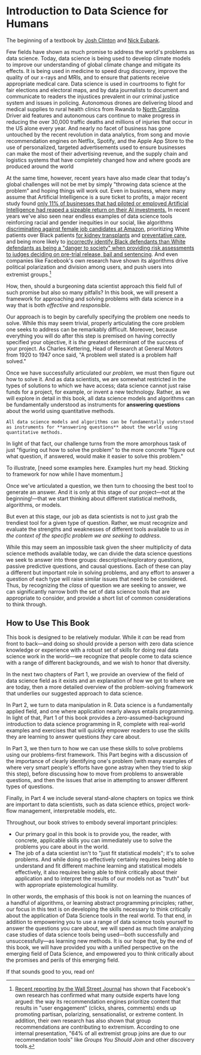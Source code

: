 # Introduction to Data Science for Humans

The beginning of a textbook by [Josh Clinton](https://www.joshclinton.com/) and [Nick Eubank](https://www.nickeubank.com).

Few fields have shown as much promise to address the world's problems as data science. Today, data science is being used to develop climate models to improve our understanding of global climate change and mitigate its effects. It is being used in medicine to speed drug discovery, improve the quality of our x-rays and MRIs, and to ensure that patients receive appropriate medical care. Data science is used in courtrooms to fight for fair elections and electoral maps, and by data journalists to document and communicate to readers the injustices prevalent in our criminal justice system and issues in policing. Autonomous drones are delivering blood and medical supplies to rural health clinics from Rwanda to [North Carolina](https://www.theverge.com/2020/5/27/21270351/zipline-drones-novant-health-medical-center-hospital-supplies-ppe/). Driver aid features and autonomous cars continue to make progress in reducing the over 30,000 traffic deaths and millions of injuries that occur in the US alone every year. And nearly no facet of business has gone untouched by the recent revolution in data analytics, from song and movie recommendation engines on Netflix, Spotify, and the Apple App Store to the use of personalized, targeted advertisements used to ensure businesses can make the most of their advertising revenue, and the supply chain and logistics systems that have completely changed how and where goods are produced around the world

At the same time, however, recent years have also made clear that today's global challenges will not be met by simply "throwing data science at the problem" and hoping things will work out. Even in business, where many assume that Artificial Intelligence is a sure ticket to profits, a major recent study found [only 11% of businesses that had piloted or employed Artificial Intelligence had reaped a sizeable return on their AI investments.](https://www.wired.com/story/companies-rushing-use-ai-few-see-payoff/) In recent years we've also seen near endless examples of data science tools reinforcing racial and gender inequities in our social, like algorithms [discriminating against female job candidates at Amazon](https://www.reuters.com/article/us-amazon-com-jobs-automation-insight/amazon-scraps-secret-ai-recruiting-tool-that-showed-bias-against-women-idUSKCN1MK08G), prioritizing White patients over Black patients [for kidney transplants](https://www.wired.com/story/how-algorithm-blocked-kidney-transplants-black-patients/) and [preventative care](https://www.washingtonpost.com/health/2019/10/24/racial-bias-medical-algorithm-favors-white-patients-over-sicker-black-patients/), and being more likely to [incorrectly identify Black defendants than White defendants as being a "danger to society" when providing risk assessments to judges deciding on pre-trial release, bail and sentencing](https://www.propublica.org/article/machine-bias-risk-assessments-in-criminal-sentencing). And even companies like Facebook's own research have shown its algorithms drive political polarization and division among users, and push users into extremist groups.[^facebook]

[^facebook]: [Recent reporting by the Wall Street Journal](https://www.wsj.com/articles/facebook-knows-it-encourages-division-top-executives-nixed-solutions-11590507499) has shown that Facebook's own research has confirmed what many outside experts have long argued: the way its recommendation engines prioritize content that results in "user engagement" (clicks, shares, comments) ends up promoting partisan, polarizing, sensationalist, or extreme content. In addition, their own research has also shown that group recommendations are contributing to extremism. According to one internal presentation, "64% of all extremist group joins are due to our recommendation tools" like *Groups You Should Join* and other discovery tools.


How, then, should a burgeoning data scientist approach this field full of such promise but also so many pitfalls? In this book, we will present a framework for approaching and solving problems with data science in a way that is both *effective* and *responsible*.

Our approach is to begin by carefully specifying the problem one needs to solve. While this may seem trivial, properly articulating the core problem one seeks to address can be remarkably difficult. Moreover, because everything you will do after this step is premised on having correctly specified your objective, it is *the* greatest determinant of the success of your project. As Charles Kettering, Head of Research at General Motors from 1920 to 1947 once said, "A problem well stated is a problem half solved."

Once we have successfully articulated our *problem*, we must then figure out how to solve it. And as data scientists, we are somewhat restricted in the types of solutions to which we have access; data science cannot just raise funds for a project, for example, or invent a new technology. Rather, as we will explore in detail in this book, all data science models and algorithms can be fundamentally understood as instruments for **answering questions** about the world using quantitative methods.

```{sidebar} Answering Questions
All data science models and algorithms can be fundamentally understood as instruments for **answering questions** about the world using quantitative methods.
```

In light of that fact, our challenge turns from the more amorphous task of just "figuring out how to solve the problem" to the more concrete "figure out what question, if answered, would make it easier to solve this problem."

To illustrate, [need some examples here. Examples hurt my head. Sticking to framework for now while I have momentum.]

Once we've articulated a question, we then turn to choosing the best tool to generate an answer. And it is only at this stage of our project—not at the beginning!—that we start thinking about different statistical methods, algorithms, or models.

But even at this stage, our job as data scientists is not to just grab the trendiest tool for a given type of question. Rather, we must recognize and evaluate the strengths and weaknesses of different tools available to us *in the context of the specific problem we are seeking to address*.

While this may seem an impossible task given the sheer multiplicity of data science methods available today, we can divide the data science questions we seek to answer into three groups: descriptive/exploratory questions, passive predictive questions, and causal questions. Each of these can play a different but important role in solving problems, and any effort to answer a question of each type will raise similar issues that need to be considered. Thus, by recognizing the *class* of question we are seeking to answer, we can significantly narrow both the set of data science tools that are appropriate to consider, and provide a short list of common considerations to think through.

## How to Use This Book

This book is designed to be relatively modular. While it *can* be read from front to back—and doing so should provide a person with zero data science knowledge or experience with a robust set of skills for doing real data science work in the world—we recognize that people come to data science with a range of different backgrounds, and we wish to honor that diversity.

In the next two chapters of Part 1, we provide an overview of the field of data science field as it exists and an explanation of how we got to where we are today, then a more detailed overview of the problem-solving framework that underlies our suggested approach to data science.

In Part 2, we turn to data manipulation in R. Data science is a fundamentally applied field, and one where application nearly always entails programming. In light of that, Part 1 of this book provides a zero-assumed-background introduction to data science programming in R, complete with real-world examples and exercises that will quickly empower readers to use the skills they are learning to answer questions *they* care about.

In Part 3, we then turn to how we can use these skills to solve problems using our problems-first framework. This Part begins with a discussion of the importance of clearly identifying one's problem (with many examples of where very smart people's efforts have gone astray when they tried to skip this step), before discussing how to move from problems to answerable questions, and then the issues that arise in attempting to answer different types of questions. 

Finally, in Part 4 we include several stand-alone chapters on topics we think are important to data scientists, such as data science ethics, project work-flow management, interpretable models, etc. 

Throughout, our book strives to embody several important principles:

- Our primary goal in this book is to provide you, the reader, with concrete, applicable skills you can immediately use to solve the problems you care about in the world.
- The job of a data scientist isn't to "just fit statistical models"; it's to solve problems. And while doing so effectively certainly requires being able to understand and fit different machine learning and statistical models effectively, it also requires being able to think critically about their application and to interpret the results of our models not as "truth" but with appropriate epistemological humility.

In other words, the emphasis of this book is not on learning the nuances of a handful of algorithms, or learning abstract programming principles; rather, our focus in this text is on developing the skills necessary to think critically about the application of Data Science tools in the real world. To that end, in addition to empowering you to use a range of data science tools yourself to answer the questions you care about, we will spend as much time analyzing case studies of data science tools being used—both successfully and unsuccessfully—as learning new methods. It is our hope that, by the end of this book, we will have provided you with a unified perspective on the emerging field of Data Science, and empowered you to think critically about the promises and perils of this emerging field.

If that sounds good to you, read on!
